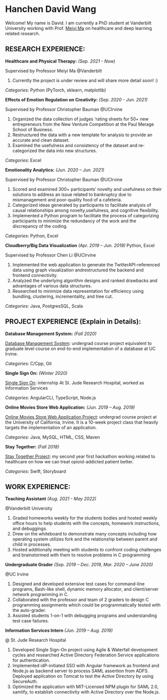 # Hanchen David Wang
Welcome! My name is David. I am currently a PhD student at Vanderbilt University working with Prof. [Meiyi Ma](https://meiyima.github.io) on healthcare and deep learning related research. 
<!-- Text can be **bold**, _italic_, or ~~strikethrough~~. -->

## RESEARCH EXPERIENCE: 
**Healthcare and Physical Therapy:** _(Sep. 2021 - Now)_

Supervised by Professor Meiyi Ma @Vanderbilt

1. Currently the project is under review and will share more detail soon! :)
<!-- 
1. Used deep learning methods (RNN, CNN, attention) to analyze the signals of accelerameter and gyroscope data. 
2. Built a Siamese Neural Network to similarity comparison between two signals data: signal and anchor reference.
3. Designed a framework -->

_Categories_: Python (PyTorch, sklearn, matplotlib)

**Effects of Emotion Regulation on Creativity:** _(Sep. 2020 - Jun. 2021)_

Supervised by Professor Christopher Bauman @UCIrvine

1.  Organized the data collection of judges ‘rating sheets for 50+ new entrepreneurs from the New Venture Competition at the Paul Merage School of Business.
2.  Restructured the data with a new template for analysis to provide an accurate and clean dataset.
3.  Examined the usefulness and consistency of the dataset and re-categorized the data into new structures.
   
_Categories_: Excel

**Emotionality Analytics:** _(Jun. 2020 – Jun. 2021)_

Supervised by Professor Christopher Bauman @UCIrvine

1.  Scored and examined 300+ participants’ novelty and usefulness on their solutions to address an issue related to bankruptcy due to mismanagement and poor-quality food of a cafeteria.
2.  Categorized ideas generated by participants to facilitate analysis of causal relationships among novelty,usefulness, and cognitive flexibility.
3.  Implemented a Python program to facilitate the process of categorizing participants to minimize the redundancy of the work and the discrepancy of the coding.
   
_Categories_: Python, Excel

**Cloudberry/Big Data Visualization** _(Apr. 2019 – Jun. 2019)_
Python, Excel

Supervised by Professor Chen Li @UCIrvine

1. Implemented the web application to generate the TwitterAPI-referenced data using graph visualization andrestructured the backend and frontend connectivity.
2. Analyzed the underlying algorithm designs and ranked drawbacks and advantages of various data structures.
3. Researched to minimize data representation for efficiency using bundling, clustering, incrementality, and tree cut.

_Categories_: Java, PostgresSQL, Scala



## PROJECT EXPERIENCE (Explain in Details): 

**Database Management System:** _(Fall 2020)_

[Database Management System](./database-management-system.html): undergrad course project equivalent to graduate level course on end-to-end implementation of a database at UC Irvine. 

_Categories_: C/Cpp, Git


**Single Sign On:** _(Winter 2020)_

[Single Sign On](./SSO.html): internship At St. Jude Research Hospital, worked as Information Services

_Categories_: AngularCLI, TypeScript, Node.js 


**Online Movies Store Web Application:** _(Jun. 2019 – Aug. 2019)_

[Online Movies Store Web Application Project](./Online-Movies-Store-Web-Application.html): undergrad course project at the University of California, Irvine. It is a 10-week project class that heavily targets the implementation of an application.

_Categories_: Java, MySQL, HTML, CSS, Maven

**Stay Together:** _(Fall 2018)_

[Stay Together Project](./stay-together.html): my second year first hackathon working related to healthcare on how we can treat opioid-addicted patient better.

_Categories_: Swift, Storyboard




## WORK EXPERIENCE:

**Teaching Assistant** _(Aug. 2021 - May 2022)_

@Vanderbilt University
1. Graded homeworks weekly for the students bodies and hosted weekly office hours to help students with the concepts, homework instructions, and debuggings.
2. Drew on the whiteboard to demonstrate many concepts including how operating system utilizes fork and the relationship between parent and child in processes.
3. Hosted additionally meeting with students to confront coding challenges and brainstormed with them to resolve problems in C programming

**Undergraduate Grader** _(Sep. 2019 – Dec. 2019, Mar. 2020 – June 2020)_

@UC Irvine
1. Designed and developed extensive test cases for command-line programs, Bash-like shell, dynamic memory allocator, and client/server network programming in C.
2. Collaborated with the professor and team of 2 graders to design C programming assignments which could be programmatically tested with the auto-grader.
3. Assisted students 1-on-1 with debugging programs and understanding test case failures.

**Information Services Intern** _(Jun. 2019 – Aug. 2019)_

@ St. Jude Research Hospital
1. Developed Single Sign-On project using Agile & Waterfall development cycles and researched Active Directory Federation Service applications for authentication.
2. Implemented idP-initiated SSO with Angular framework as frontend and Node.js as backend server to process SAML assertion from ADFS. Deployed application on Tomcat to test the Active Directory by using SecureAuth.
3. Optimized the application with MIT-Licensed NPM plugin for SAML 2.0, samlify, to establish connectivity with Active Directory over the Node.js.
<!-- [Online Movies Store Web Application Project](./Online-Movies-Store-Web-Application.html). -->

<!-- There should be whitespace between paragraphs.

There should be whitespace between paragraphs. We recommend including a README, or a file with information about your project.

# Header 1

This is a normal paragraph following a header. GitHub is a code hosting platform for version control and collaboration. It lets you and others work together on projects from anywhere.

## Header 2

> This is a blockquote following a header.
>
> When something is important enough, you do it even if the odds are not in your favor.

### Header 3

```js
// Javascript code with syntax highlighting.
var fun = function lang(l) {
  dateformat.i18n = require('./lang/' + l)
  return true;
}
```

```ruby
# Ruby code with syntax highlighting
GitHubPages::Dependencies.gems.each do |gem, version|
  s.add_dependency(gem, "= #{version}")
end
```

#### Header 4

*   This is an unordered list following a header.
*   This is an unordered list following a header.
*   This is an unordered list following a header.

##### Header 5

1.  This is an ordered list following a header.
2.  This is an ordered list following a header.
3.  This is an ordered list following a header.

###### Header 6

| head1        | head two          | three |
|:-------------|:------------------|:------|
| ok           | good swedish fish | nice  |
| out of stock | good and plenty   | nice  |
| ok           | good `oreos`      | hmm   |
| ok           | good `zoute` drop | yumm  |

### There's a horizontal rule below this.

* * *

### Here is an unordered list:

*   Item foo
*   Item bar
*   Item baz
*   Item zip

### And an ordered list:

1.  Item one
1.  Item two
1.  Item three
1.  Item four

### And a nested list:

- level 1 item
  - level 2 item
  - level 2 item
    - level 3 item
    - level 3 item
- level 1 item
  - level 2 item
  - level 2 item
  - level 2 item
- level 1 item
  - level 2 item
  - level 2 item
- level 1 item

### Small image

![Octocat](https://github.githubassets.com/images/icons/emoji/octocat.png)

### Large image

![Branching](https://guides.github.com/activities/hello-world/branching.png)


### Definition lists can be used with HTML syntax.

<dl>
<dt>Name</dt>
<dd>Godzilla</dd>
<dt>Born</dt>
<dd>1952</dd>
<dt>Birthplace</dt>
<dd>Japan</dd>
<dt>Color</dt>
<dd>Green</dd>
</dl>

```
Long, single-line code blocks should not wrap. They should horizontally scroll if they are too long. This line should be long enough to demonstrate this.
```

```
The final element.
``` -->